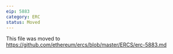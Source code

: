 ```yaml
---
eip: 5883
category: ERC
status: Moved
---
```


This file was moved to https://github.com/ethereum/ercs/blob/master/ERCS/erc-5883.md
